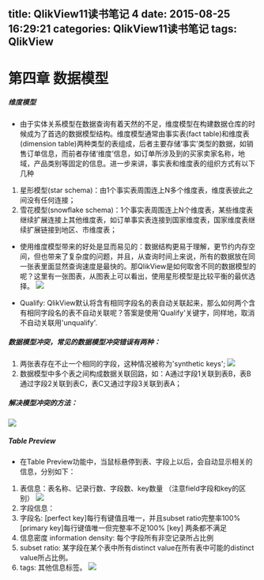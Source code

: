 title: QlikView11读书笔记 4
date: 2015-08-25 16:29:21
categories: QlikView11读书笔记
tags: QlikView
---
# 第四章 数据模型
##### 维度模型 
- 由于实体关系模型在数据查询有着天然的不足，维度模型在构建数据仓库的时候成为了首选的数据模型结构。维度模型通常由事实表(fact table)和维度表(dimension table)两种类型的表组成，后者主要存储‘事实’类型的数据，如销售订单信息，而前者存储‘维度’信息，如订单所涉及到的买家卖家名称，地域，产品类别等固定的信息。进一步来讲，事实表和维度表的组织方式有以下几种
 1. 星形模型(star schema)：由1个事实表周围连上N多个维度表，维度表彼此之间没有任何连接；
 2. 雪花模型(snowflake schema)：1个事实表周围连上N个维度表，某些维度表继续扩展连接上其他维度表，如订单事实表连接到国家维度表，国家维度表继续扩展链接到地区、市维度表；
- 使用维度模型带来的好处是显而易见的：数据结构更易于理解，更节约内存空间，但也带来了复杂度的问题，并且，从查询时间上来说，所有的数据放在同一张表里面显然查询速度是最快的。那QlikView是如何取舍不同的数据模型的呢？这里有一张图表，从图表上可以看出，使用星形模型是比较平衡的最优选择。
![](http://7xoxf6.com1.z0.glb.clouddn.com/qlikview11notes41.png)
 
- Qualify: QlikView默认将含有相同字段名的表自动关联起来，那么如何两个含有相同字段名的表不自动关联呢？答案是使用'Qualify'关键字，同样地，取消不自动关联用'unqualify'.
 
##### 数据模型冲突，常见的数据模型冲突错误有两种：
1. 两张表存在不止一个相同的字段，这种情况被称为'synthetic keys';
![](http://7xoxf6.com1.z0.glb.clouddn.com/qlikview11notes42.png)
2. 数据模型中多个表之间构成数据关联回路，如：A通过字段1关联到表B，表B通过字段2关联到表C，表C又通过字段3关联到表A；
 
##### 解决模型冲突的方法：
![](http://7xoxf6.com1.z0.glb.clouddn.com/qlikview11notes43.png)
 
##### Table Preview
- 在Table Preview功能中，当鼠标悬停到表、字段上以后，会自动显示相关的信息，分别如下：
 1. 表信息：表名称、记录行数、字段数、key数量 （注意field字段和key的区别）
![](http://7xoxf6.com1.z0.glb.clouddn.com/qlikview11notes44.png)
 2. 字段信息：
 3. 字段名: [perfect key]每行有键值且唯一，并且subset ratio完整率100%
            [primary key]每行键值唯一但完整率不足100%
            [key] 两条都不满足
 4. 信息密度 information density: 每个字段所有非空记录所占比例
 5. subset ratio: 某字段在某个表中所有distinct value在所有表中可能的distinct value所占比例。
 6. tags: 其他信息标签。
![](http://7xoxf6.com1.z0.glb.clouddn.com/qlikview11notes45.png)